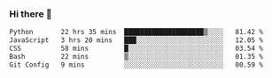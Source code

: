 ### Hi there 🌱
<!--START_SECTION:waka-->

```txt
Python       22 hrs 35 mins  ████████████████████▒░░░░   81.42 %
JavaScript   3 hrs 20 mins   ███░░░░░░░░░░░░░░░░░░░░░░   12.05 %
CSS          58 mins         █░░░░░░░░░░░░░░░░░░░░░░░░   03.54 %
Bash         22 mins         ▒░░░░░░░░░░░░░░░░░░░░░░░░   01.35 %
Git Config   9 mins          ░░░░░░░░░░░░░░░░░░░░░░░░░   00.59 %
```

<!--END_SECTION:waka-->
<!--
**Dieg0raf/Dieg0raf** is a ✨ _special_ ✨ repository because its `README.md` (this file) appears on your GitHub profile.

Here are some ideas to get you started:

- 🔭 I’m currently working on ...
- 🌱 I’m currently learning ...
- 👯 I’m looking to collaborate on ...
- 🤔 I’m looking for help with ...
- 💬 Ask me about ...
- 📫 How to reach me: ...
- 😄 Pronouns: ...
- ⚡ Fun fact: ...
-->
